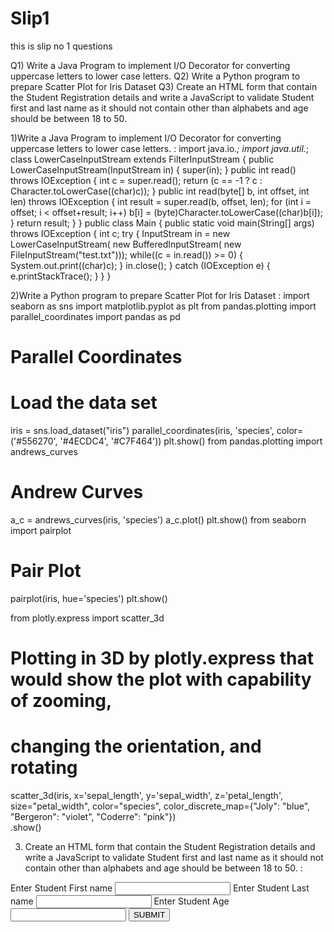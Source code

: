 # Slip1
this is slip no 1 questions

Q1) Write a Java Program to implement I/O Decorator for converting uppercase letters to
lower case letters.
Q2) Write a Python program to prepare Scatter Plot for Iris Dataset
Q3) Create an HTML form that contain the Student Registration details and write a
JavaScript to validate Student first and last name as it should not contain other than
alphabets and age should be between 18 to 50.





1)Write a Java Program to implement I/O Decorator for converting uppercase letters to lower case letters.
:
import java.io.*;
 import java.util.*; 
class LowerCaseInputStream extends FilterInputStream
 { 
public LowerCaseInputStream(InputStream in) { 
super(in); 
}
 public int read() throws IOException { 
int c = super.read();
 return (c == -1 ? c : Character.toLowerCase((char)c));
 } 
public int read(byte[] b, int offset, int len) throws IOException {
 int result = super.read(b, offset, len);
 for (int i = offset; i < offset+result; i++) 
b[i] = (byte)Character.toLowerCase((char)b[i]); 
}
 return result; 
}
 }
 public class Main { 
public static void main(String[] args) throws IOException {
 int c;
 try { 
InputStream in =
 new LowerCaseInputStream( 
new BufferedInputStream(
 new FileInputStream("test.txt")));
 while((c = in.read()) >= 0) { 
System.out.print((char)c); 
} 
in.close();
 } catch (IOException e) { 
e.printStackTrace(); 
}
 } 
}


2)Write a Python program to prepare Scatter Plot for Iris Dataset
:
import seaborn as sns
import matplotlib.pyplot as plt
from pandas.plotting import parallel_coordinates
import pandas as pd
# Parallel Coordinates
# Load the data set
iris = sns.load_dataset("iris")
parallel_coordinates(iris, 'species', color=('#556270', '#4ECDC4', '#C7F464'))
plt.show()
from pandas.plotting import andrews_curves
# Andrew Curves
a_c = andrews_curves(iris, 'species')
a_c.plot()
plt.show()
from seaborn import pairplot
# Pair Plot
pairplot(iris, hue='species')
plt.show()


from plotly.express import scatter_3d
# Plotting in 3D by plotly.express that would show the plot with capability of zooming,
# changing the orientation, and rotating
scatter_3d(iris, x='sepal_length', y='sepal_width', z='petal_length', size="petal_width",
                   color="species", color_discrete_map={"Joly": "blue", "Bergeron": "violet", "Coderre": "pink"})\
            .show()

3) Create an HTML form that contain the Student Registration details and write a JavaScript to validate Student first and last name as it should not contain other than alphabets and age should be between 18 to 50.
:
<html lang="en">
<head>
 <title>Employee Registration Form</title>
 <script>
 function Submit()
 {
 var fname = document.getElementById("s1").value;
 var patt = /[A-Za-z]+$/;
 if(!fname.match(patt))
 {
 alert("First name should be alaphabatic");
 return false;
 }
 else
 {
 alert("First name Entered");
 }

 var lname = document.getElementById("s2").value;
 var patt2 = /[A-Za-z]+$/;
 if(!lname.match(patt2))
 {
alert("Last name should be alphabatic");
 return false;
 }
 else
 {
 alert("Last name Entered");
 }
 var age = document.getElementById("s3").value;
 if(age<18||age>50)
 {
 alert("Enter valid age");
 return false;
 }
 else
 {
 alert("Age Entered");
 }
 }
 </script>
</head>
<body>
 <form action="">
 Enter Student First name <input type="text" id="s1">
 Enter Student Last name <input type="text" id="s2">
 Enter Student Age<input type="text" id="s3">
<button onclick="Submit()">SUBMIT</button>
 </form>
</body>
</html>
